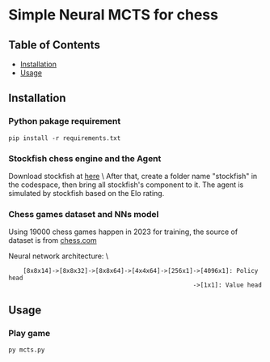 # Simple Neural MCTS for chess


## Table of Contents

- [Installation](#installation)
- [Usage](#usage)

## Installation

### Python pakage requirement
``` pip install -r requirements.txt ```

### Stockfish chess engine and the Agent
Download stockfish at [here](https://stockfishchess.org/download/) \\
After that, create a folder name "stockfish" in the codespace, then bring all stockfish's component to it.
The agent is simulated by stockfish based on the Elo rating.

### Chess games dataset and NNs model
Using 19000 chess games happen in 2023 for training, the source of dataset is from [chess.com](https://www.chess.com/forum/view/general/chess-pgn-database-over-9-million-games)

Neural network architecture: \\
```                                             
    [8x8x14]->[8x8x32]->[8x8x64]->[4x4x64]->[256x1]->[4096x1]: Policy head
                                                   ->[1x1]: Value head
```
## Usage
### Play game
```py mcts.py```